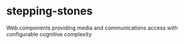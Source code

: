 # stepping-stones
Web components providing media and communications access with configurable cognitive complexity 

